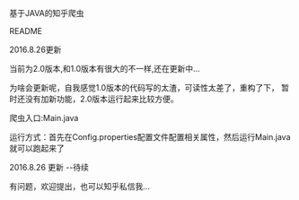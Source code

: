 ﻿基于JAVA的知乎爬虫
<p>README</p>
<p>2016.8.26更新</p>
<p>当前为2.0版本,和1.0版本有很大的不一样,还在更新中...</p>
<p>为啥会更新呢，自我感觉1.0版本的代码写的太渣，可读性太差了，重构了下，
暂时还没有加新功能，2.0版本运行起来比较方便。</p>
<p></p>
<p>爬虫入口:Main.java</p>
<p>运行方式：首先在Config.properties配置文件配置相关属性，然后运行Main.java就可以跑起来了</p>
<p>
2016.8.26 更新 --待续
</p>
<p>有问题，欢迎提出，也可以知乎私信我...</p>